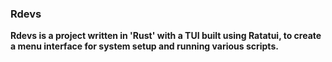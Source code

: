 ### Rdevs

<strong> **Rdevs** is a project written in 'Rust' with a TUI built using <strong>Ratatui</strong>, to create a menu interface for system setup and running various scripts.</strong>
